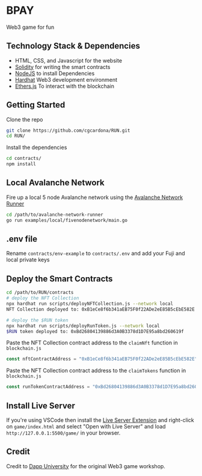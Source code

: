 # BPAY 

Web3 game for fun

## Technology Stack & Dependencies

- HTML, CSS, and Javascript for the website
- [Solidity](https://soliditylang.org) for writing the smart contracts
- [NodeJS](https://nodejs.org/en) to install Dependencies
- [Hardhat](https://hardhat.org) Web3 development environment
- [Ethers.js](https://docs.ethers.io/v5) To interact with the blockchain

## Getting Started

Clone the repo

```zsh
git clone https://github.com/cgcardona/RUN.git
cd RUN/
```

Install the dependencies

```zsh
cd contracts/
npm install
```

## Local Avalanche Network

Fire up a local 5 node Avalanche network using the [Avalanche Network Runner](https://github.com/ava-labs/avalanche-network-runner)

```zsh
cd /path/to/avalanche-network-runner
go run examples/local/fivenodenetwork/main.go
```

## .env file

Rename `contracts/env-example` to `contracts/.env` and add your Fuji and local private keys

## Deploy the Smart Contracts

```zsh
cd /path/to/RUN/contracts
# deploy the NFT Collection
npx hardhat run scripts/deployNFTCollection.js --network local
NFT Collection deployed to: 0xB1eCe8f6b341aEB75F0f22ADe2eE85B5cEbE582E

# deploy the $RUN token
npx hardhat run scripts/deployRunToken.js --network local
$RUN token deployed to: 0xBd26804139886d3A0B3378d1D7E95a8bd260619f
```

Paste the NFT Collection contract address to the `claimNft` function in `blockchain.js`

```js
const nftContractAddress = "0xB1eCe8f6b341aEB75F0f22ADe2eE85B5cEbE582E";
```

Paste the NFT Collection contract address to the `claimTokens` function in `blockchain.js`

```js
const runTokenContractAddress = "0xBd26804139886d3A0B3378d1D7E95a8bd260619f";
```

## Install Live Server

If you're using VSCode then install the [Live Server Extension](https://marketplace.visualstudio.com/items?itemName=ritwickdey.LiveServer) and right-click on `game/index.html` and select "Open with Live Server" and load `http://127.0.0.1:5500/game/` in your browser.

## Credit

Credit to [Dapp University](https://www.youtube.com/watch?v=ZjQzxXhebVc) for the original Web3 game workshop.
